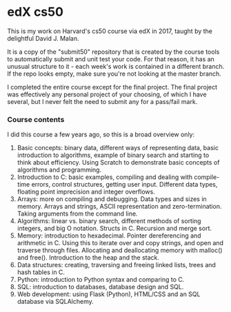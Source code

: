 # edX cs50

This is my work on Harvard's cs50 course via edX in 2017, taught by the delightful David J. Malan.

It is a copy of the "submit50" repository that is created by the course tools to automatically submit and unit test your code. For that reason, it has an unusual structure to it - each week's work is contained in a different branch. If the repo looks empty, make sure you're not looking at the master branch.

I completed the entire course except for the final project. The final project was effectively any personal project of your choosing, of which I have several, but I never felt the need to submit any for a pass/fail mark.

### Course contents

I did this course a few years ago, so this is a broad overview only:

1. Basic concepts: binary data, different ways of representing data, basic introduction to algorithms, example of binary search and starting to think about efficiency. Using Scratch to demonstrate basic concepts of algorithms and programming.
2. Introduction to C: basic examples, compiling and dealing with compile-time errors, control structures, getting user input. Different data types, floating point imprecision and integer overflows.
3. Arrays: more on compiling and debugging. Data types and sizes in memory. Arrays and strings, ASCII representation and zero-termination. Taking arguments from the command line.
4. Algorithms: linear vs. binary search, different methods of sorting integers, and big O notation. Structs in C. Recursion and merge sort.
5. Memory: introduction to hexadecimal. Pointer dereferencing and arithmetic in C. Using this to iterate over and copy strings, and open and traverse through files. Allocating and deallocating memory with malloc() and free(). Introduction to the heap and the stack.
6. Data structures: creating, traversing and freeing linked lists, trees and hash tables in C.
7. Python: introduction to Python syntax and comparing to C.
8. SQL: introduction to databases, database design and SQL.
9. Web development: using Flask (Python), HTML/CSS and an SQL database via SQLAlchemy.
